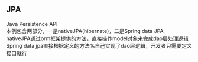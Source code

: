 ## JPA  
Java Persistence API  
本例包含两部分，一是nativeJPA(hibernate)，二是Spring data JPA  
nativeJPA通过orm框架提供的方法，直接操作model对象来完成dao层处理逻辑  
Spring data jpa直接根据定义的方法名自己实现了dao层逻辑，开发者只需要定义接口就行  
  
